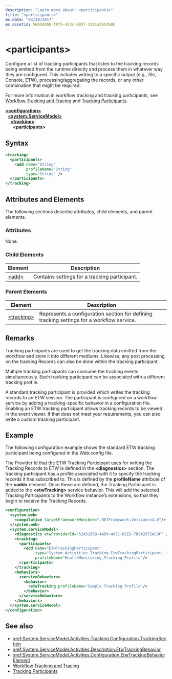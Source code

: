 ```yaml
---
description: "Learn more about: <participants>"
title: "<participants>"
ms.date: "03/30/2017"
ms.assetid: 560dd0bb-f9fb-423c-8857-2101a3654b06
---
```

# \<participants>

Configure a list of tracking participants that listen to the tracking records being emitted from the runtime directly and process them in whatever way they are configured. This includes writing to a specific output (e.g., file, Console, ETW), processing/aggregating the records, or any other combination that might be required.  
  
 For more information in workflow tracking and tracking participants, see [Workflow Tracking and Tracing](../../../windows-workflow-foundation/workflow-tracking-and-tracing.md) and [Tracking Participants](../../../windows-workflow-foundation/tracking-participants.md).  
  
[**\<configuration>**](../configuration-element.md)\
&nbsp;&nbsp;[**\<system.ServiceModel>**](system-servicemodel-of-workflow.md)\
&nbsp;&nbsp;&nbsp;&nbsp;[**\<tracking>**](tracking.md)\
&nbsp;&nbsp;&nbsp;&nbsp;&nbsp;&nbsp;**\<participants>**  
  
## Syntax  
  
```xml
<tracking>
  <participants>
    <add name="String"
         profileName="String"
         type="String" />
  </participants>
</tracking>
```  
  
## Attributes and Elements  

 The following sections describe attributes, child elements, and parent elements.  
  
### Attributes  

 None.  
  
### Child Elements  
  
|Element|Description|  
|-------------|-----------------|  
|[\<add>](add-of-participants.md)|Contains settings for a tracking participant.|  
  
### Parent Elements  
  
|Element|Description|  
|-------------|-----------------|  
|[\<tracking>](tracking.md)|Represents a configuration section for defining tracking settings for a workflow service.|  
  
## Remarks  

 Tracking participants are used to get the tracking data emitted from the workflow and store it into different mediums. Likewise, any post processing on the tracking Records can also be done within the tracking participant.  
  
 Multiple tracking participants can consume the tracking events simultaneously. Each tracking participant can be associated with a different tracking profile.  
  
 A standard tracking participant is provided which writes the tracking records to an ETW session. The participant is configured on a workflow service by adding a tracking-specific behavior in a configuration file. Enabling an ETW tracking participant allows tracking records to be viewed in the event viewer. If that does not meet your requirements, you can also write a custom tracking participant.  
  
## Example  

 The following configuration example shows the standard ETW tracking participant being configured in the Web.config file.  
  
 The Provider Id that the ETW Tracking Participant uses for writing the Tracking Records to ETW is defined in the **\<diagnostics>** section. The tracking participant has a profile associated with it to specify the tracking records it has subscribed to. This is defined by the **profileName** attribute of the **\<add>** element. Once these are defined, the Tracking Participant is added to the **\<etwTracking>** service behavior. This will add the selected Tracking Participants to the Workflow instance’s extensions, so that they begin to receive the Tracking Records.  
  
```xml
<configuration>
  <system.web>
    <compilation targetFrameworkMoniker=".NETFramework,Version=v4.0"/>
  </system.web>
  <system.serviceModel>
    <diagnostics etwProviderId="52A3165D-4AD9-405C-B1E8-7D9A257EAC9F" />
    <tracking>
      <participants>
        <add name="EtwTrackingParticipant"
             type="System.Activities.Tracking.EtwTrackingParticipant, System.Activities, Version=4.0.0.0, Culture=neutral, PublicKeyToken=31bf3856ad364e35"
             profileName="HealthMonitoring_Tracking_Profile"/>
      </participants>
    </tracking>
    <behaviors>
      <serviceBehaviors>
        <behavior>
          <etwTracking profileName="Sample Tracking Profile"/>  
        </behavior>
      </serviceBehaviors>
    </behaviors>
  </system.serviceModel>
</configuration>  
```  
  
## See also

- <xref:System.ServiceModel.Activities.Tracking.Configuration.TrackingSection>
- <xref:System.ServiceModel.Activities.Description.EtwTrackingBehavior>
- <xref:System.ServiceModel.Activities.Configuration.EtwTrackingBehaviorElement>
- [Workflow Tracking and Tracing](../../../windows-workflow-foundation/workflow-tracking-and-tracing.md)
- [Tracking Participants](../../../windows-workflow-foundation/tracking-participants.md)
